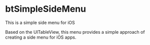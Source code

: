 btSimpleSideMenu
================

This is a simple side menu for iOS

Based on the UITableView, this menu provides a simple approach of creating a side menu for iOS apps.

